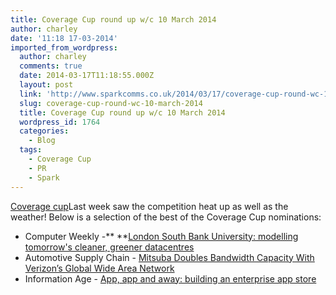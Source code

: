 ```yaml
---
title: Coverage Cup round up w/c 10 March 2014
author: charley
date: '11:18 17-03-2014'
imported_from_wordpress:
  author: charley
  comments: true
  date: 2014-03-17T11:18:55.000Z
  layout: post
  link: 'http://www.sparkcomms.co.uk/2014/03/17/coverage-cup-round-wc-10-march-2014/'
  slug: coverage-cup-round-wc-10-march-2014
  title: Coverage Cup round up w/c 10 March 2014
  wordpress_id: 1764
  categories:
    - Blog
  tags:
    - Coverage Cup
    - PR
    - Spark
---
```


[Coverage cup](Coverage-cup-167x300.jpg)Last week saw the competition heat up as well as the weather! Below is a selection of the best of the Coverage Cup nominations:

  * Computer Weekly -** **[London South Bank University: modelling tomorrow's cleaner, greener datacentres](http://www.computerweekly.com/news/2240215930/London-South-Bank-University-modellling-tomorrows-cleaner-greener-datacentres)
  * Automotive Supply Chain - [Mitsuba Doubles Bandwidth Capacity With Verizon’s Global Wide Area Network](http://www.automotivesupplychain.org/news/849/15/Mitsuba-Doubles-Bandwidth-Capacity-With-Verizon-s-Global-Wide-Area-Network/)
  * Information Age - [App, app and away: building an enterprise app store](http://www.information-age.com/technology/applications-and-development/123457791/app-app-and-away-building-enterprise-app-store)
